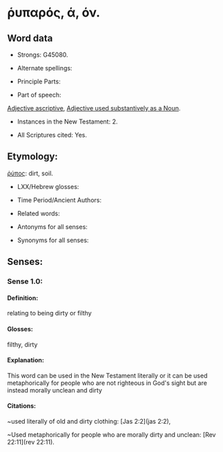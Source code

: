 # ῥυπαρός, ά, όν.

<!-- Status: S3=Needs 2nd Review -->
<!-- Lexica used for edits: BDAG LN FFM BN LSJM MM   -->

## Word data

* Strongs: G45080.

* Alternate spellings:



* Principle Parts: 


* Part of speech: 

[Adjective ascriptive](http://ugg.readthedocs.io/en/latest/adjective_ascriptive.html),
[Adjective used substantively as a Noun](http://ugg.readthedocs.io/en/latest/noun_substantive_adj.html).

* Instances in the New Testament: 2.

* All Scriptures cited: Yes.

## Etymology: 

[ῥύπος](../G45090/01.md): dirt, soil. 

* LXX/Hebrew glosses: 


* Time Period/Ancient Authors: 


* Related words: 

* Antonyms for all senses:

* Synonyms for all senses: 


## Senses: 


### Sense  1.0: 

#### Definition: 

relating to being dirty or filthy

#### Glosses: 

filthy, dirty

#### Explanation: 

This word can be used in the New Testament literally or it can be used metaphorically for people who are not righteous in God's sight but are instead morally unclean and dirty

#### Citations: 

~used literally of old and dirty clothing: [Jas 2:2](jas 2:2),

~Used metaphorically for people who are morally dirty and unclean: [Rev 22:11](rev 22:11).
